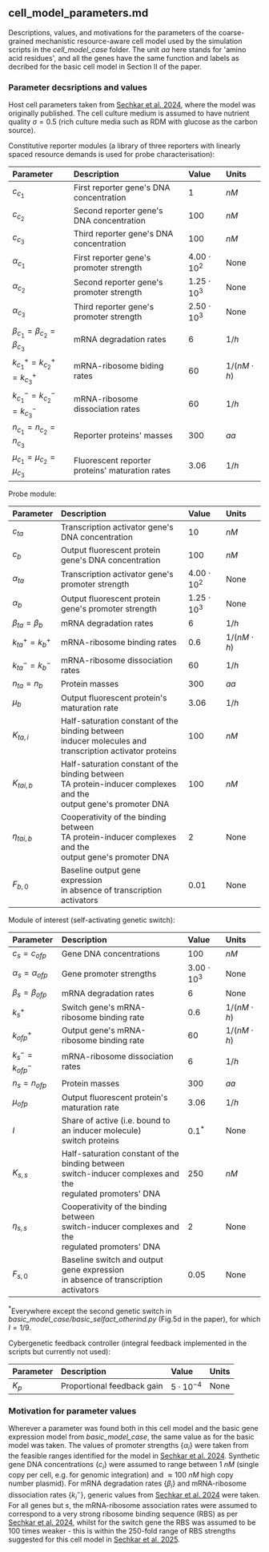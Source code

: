 ## cell_model_parameters.md

Descriptions, values, and motivations for the parameters of the coarse-grained
mechanistic resource-aware cell model used by the simulation scripts in the _cell_model_case_ folder.
The unit $aa$ here stands for 'amino acid residues', and all the genes have the same function
and labels as decribed for the basic cell model in Section II of the paper.

### Parameter decsriptions and values
Host cell parameters taken from [Sechkar et al. 2024](https://www.nature.com/articles/s41467-024-46410-9), where the model was originally published.
The cell culture medium is assumed to have nutrient quality $\sigma=0.5$ (rich culture media such as RDM with glucose 
as the carbon source).

Constitutive reporter modules (a library of three reporters with linearly spaced resource 
demands is used for probe characterisation):

| Parameter                                 | Description                                     | Value             | Units            | 
|:------------------------------------------|:------------------------------------------------|:------------------|:-----------------| 
| $c_{c_1}$                                 | First reporter gene's DNA concentration         | $1$               | $nM$             |
| $c_{c_2}$                                 | Second reporter gene's DNA concentration        | $100$             | $nM$             |
| $c_{c_3}$                                 | Third reporter gene's DNA concentration         | $100$             | $nM$             |
| $\alpha_{c_1}$                            | First reporter gene's promoter strength         | $4.00 \cdot 10^2$ | None             |
| $\alpha_{c_2}$                            | Second reporter gene's promoter strength        | $1.25 \cdot 10^3$ | None             |
| $\alpha_{c_3}$                            | Third reporter gene's promoter strength         | $2.50 \cdot 10^3$ | None             |
| $\beta_{c_1} = \beta_{c_2} = \beta_{c_3}$ | mRNA degradation rates                          | $6$               | $1/h$            |
| $k^+_{c_1} = k^+_{c_2} = k^+_{c_3}$       | mRNA-ribosome biding rates                      | $60$              | $1/(nM \cdot h)$ |
| $k^-_{c_1} = k^-_{c_2} = k^-_{c_3}$       | mRNA-ribosome dissociation rates                | $60$              | $1/h$            |
| $n_{c_1}=n_{c_2}=n_{c_3}$                 | Reporter proteins' masses                       | $300$             | $aa$             |
| $\mu_{c_1}=\mu_{c_2}=\mu_{c_3}$           | Fluorescent reporter proteins' maturation rates | $3.06$            | $1/h$            |

Probe module:

| Parameter                | Description                                                                                                               | Value             | Units            | 
|:-------------------------|:--------------------------------------------------------------------------------------------------------------------------|:------------------|:-----------------| 
| $c_{ta}$                 | Transcription activator gene's DNA concentration                                                                          | $10$              | $nM$             |
| $c_{b}$                  | Output fluorescent protein gene's DNA concentration                                                                       | $100$             | $nM$             |
| $\alpha_{ta}$            | Transcription activator gene's promoter strength                                                                          | $4.00 \cdot 10^2$ | None             |
| $\alpha_{b}$             | Output fluorescent protein gene's promoter strength                                                                       | $1.25 \cdot 10^3$ | None             |
| $\beta_{ta} = \beta_{b}$ | mRNA degradation rates                                                                                                    | $6$               | $1/h$            |
| $k^+_{ta} = k^+_b$       | mRNA-ribosome binding rates                                                                                               | $0.6$             | $1/(nM \cdot h)$ |
| $k^-_{ta} = k^-_b$       | mRNA-ribosome dissociation rates                                                                                          | $60$              | $1/h$            |
| $n_{ta}=n_{b}$           | Protein masses                                                                                                            | $300$             | $aa$             |
| $\mu_{b}$                | Output fluorescent protein's maturation rate                                                                              | $3.06$            | $1/h$            |
| $K_{ta,i}$               | Half-saturation constant of the binding between <br> inducer molecules and transcription activator proteins               | $100$             | $nM$             |
| $K_{tai,b}$              | Half-saturation constant of the binding between <br> TA protein-inducer complexes and the <br> output gene's promoter DNA | $100$             | $nM$             |
| $\eta_{tai,b}$           | Cooperativity of the binding between <br> TA protein-inducer complexes and the <br> output gene's promoter DNA            | $2$               | None             |
| $F_{b,0}$                | Baseline output gene expression <br> in absence of transcription activators                                               | $0.01$            | None             |

Module of interest (self-activating genetic switch):

| Parameter               | Description                                                                                                         | Value             | Units            | 
|:------------------------|:--------------------------------------------------------------------------------------------------------------------|:------------------|:-----------------| 
| $c_s=c_{ofp}$           | Gene DNA concentrations                                                                                             | $100$             | $nM$             |
| $\alpha_s=\alpha_{ofp}$ | Gene promoter strengths                                                                                             | $3.00 \cdot 10^3$ | None             |
| $\beta_s = \beta_{ofp}$ | mRNA degradation rates                                                                                              | $6$               | None             |
| $k^+_s$                 | Switch gene's mRNA-ribosome binding rate                                                                            | $0.6$             | $1/(nM \cdot h)$ |
| $k^+_{ofp}$             | Output gene's mRNA-ribosome binding rate                                                                            | $60$              | $1/(nM \cdot h)$ |
| $k^-_{s} = k^-_{ofp}$   | mRNA-ribosome dissociation rates                                                                                    | $6$               | $1/h$            |
| $n_{s}=n_{ofp}$         | Protein masses                                                                                                      | $300$             | $aa$             |
| $\mu_{ofp}$             | Output fluorescent protein's maturation rate                                                                        | $3.06$            | $1/h$            |
| $I$                     | Share of active (i.e. bound to an inducer molecule) <br> switch proteins                                            | $0.1^*$           | None             |
| $K_{s,s}$               | Half-saturation constant of the binding between <br> switch-inducer complexes and the <br> regulated promoters' DNA | $250$             | $nM$             |
| $\eta_{s,s}$            | Cooperativity of the binding between <br> switch-inducer complexes and the <br> regulated promoters' DNA            | $2$               | None             |
| $F_{s,0}$               | Baseline switch and output gene expression <br> in absence of transcription activators                              | $0.05$            | None             |

$^*$Everywhere except the second genetic switch in
_basic_model_case/basic_selfact_otherind.py_ (Fig.5d in the paper),
for which $I=1/9$.

Cybergenetic feedback controller (integral feedback implemented in the scripts 
but currently not used):

| Parameter | Description                | Value             | Units | 
|:----------|:---------------------------|:------------------|:------| 
| $K_p$     | Proportional feedback gain | $5 \cdot 10^{-4}$ | None  |


### Motivation for parameter values
Wherever a parameter was found both in this cell model and the basic gene expression model
from _basic_model_case_, the same value as for the basic model was taken. The values of
promoter strengths $\{\alpha_i\}$ were taken from the feasible ranges identified for the
model in [Sechkar et al. 2024](https://www.nature.com/articles/s41467-024-46410-9). Synthetic gene DNA concentrations $\{c_i\}$ were 
assumed to range between $1\ nM$ (single copy per cell, e.g. for genomic integration) 
and $\approx 100\ nM$ high copy number plasmid). For mRNA degradation rates $\{\beta_i\}$ 
and mRNA-ribosome dissociation rates 
$\{k^-_i\}$, generic values from [Sechkar et al. 2024](https://www.nature.com/articles/s41467-024-46410-9) were taken. For all genes 
but $s$, the mRNA-ribosome association rates were assumed to correspond to a very strong
ribosome binding sequence (RBS) as per [Sechkar et al. 2024](https://www.nature.com/articles/s41467-024-46410-9), 
whilst for the switch gene the RBS was assumed to be
100 times weaker - this is within the 250-fold range of RBS strengths
suggested for this cell model in
[Sechkar et al. 2025](https://royalsocietypublishing.org/doi/10.1098/rsif.2024.0602).


